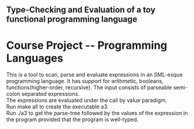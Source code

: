 ## Type-Checking and Evaluation of a toy functional programming language
# Course Project -- Programming Languages
This is a tool to scan, parse and evaluate expressions in an SML-esque programming language.
It has support for arithmetic, booleans, functions(higher-order, recursive). The input consists of parseable semi-colon separated expressions.\
The expressions are evaluated under the call by value paradigm.  \
Run make all to create the executable a3. \
Run ./a3 <filename> to get the parse-tree followed by the values of the expression in the program provided that the program is well-typed.

